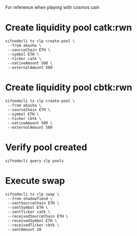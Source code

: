 For reference when playing with cosmos cain

# Create liquidity pool catk:rwn

```
sifnodecli tx clp create-pool \
 --from akasha \
 --sourceChain ETH \
 --symbol ETH \
 --ticker catk \
 --nativeAmount 500 \
 --externalAmount 500
```

# Create liquidity pool cbtk:rwn

```
sifnodecli tx clp create-pool \
 --from akasha \
 --sourceChain ETH \
 --symbol ETH \
 --ticker cbtk \
 --nativeAmount 500 \
 --externalAmount 500
```

# Verify pool created

```
sifnodecli query clp pools
```

# Execute swap

```
sifnodecli tx clp swap \
 --from shadowfiend \
 --sentSourceChain ETH \
 --sentSymbol ETH \
 --sentTicker catk \
 --receivedSourceChain ETH \
 --receivedSymbol ETH \
 --receivedTicker cbtk \
 --sentAmount 20
```
